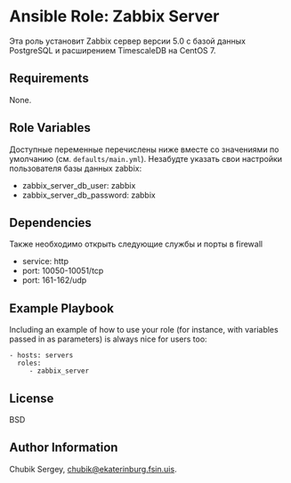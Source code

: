 Ansible Role: Zabbix Server
=========

Эта роль установит Zabbix сервер версии 5.0 с базой данных PostgreSQL и расширением TimescaleDB на CentOS 7.

Requirements
------------

None.

Role Variables
--------------

Доступные переменные перечислены ниже вместе со значениями по умолчанию (см. `defaults/main.yml`).
Незабудте указать свои настройки пользователя базы данных zabbix:
  - zabbix_server_db_user: zabbix
  - zabbix_server_db_password: zabbix

Dependencies
------------

Также необходимо открыть следующие службы и порты в firewall
  - service: http
  - port: 10050-10051/tcp
  - port: 161-162/udp

Example Playbook
----------------

Including an example of how to use your role (for instance, with variables passed in as parameters) is always nice for users too:

    - hosts: servers
      roles:
         - zabbix_server

License
-------

BSD

Author Information
------------------

Chubik Sergey, chubik@ekaterinburg.fsin.uis.
